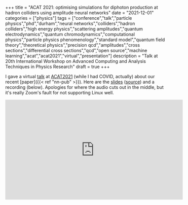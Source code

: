 +++
title = "ACAT 2021: optimising simulations for diphoton production at hadron colliders using amplitude neural networks"
date = "2021-12-01"
categories = ["physics"]
tags = ["conference","talk","particle physics","phd","durham","neural networks","colliders","hadron colliders","high energy physics","scattering amplitudes","quantum electrodynamics","quantum chromodynamics","computational physics","particle physics phenomenology","standard model","quantum field theory","theoretical physics","precision qcd","amplitudes","cross sections","differential cross sections","qcd","open source","machine learning","acat","acat2021","virtual","presentation"]
description = "Talk at 20th International Workshop on Advanced Computing and Analysis Techniques in Physics Research"
draft = true
+++

I gave a virtual [talk](https://indico.cern.ch/event/855454/contributions/4606382/) at [ACAT2021](https://indico.cern.ch/event/855454/) (while I had COVID, actually) about our recent [paper]({{< ref "nn-pub" >}}).
Here are the [slides](https://eidoom.gitlab.io/acat2021/) ([source](https://gitlab.com/eidoom/acat2021)) and a recording (below).
Apologies for where the audio cuts out in the middle, but it's really Zoom's fault for not supporting Linux well.

<iframe scrolling="no"  src="https://videos.cern.ch/video/OPEN-VIDEO-2021-365-001" width="560" height="315" frameborder="0" allowfullscreen class="centre"></iframe>
